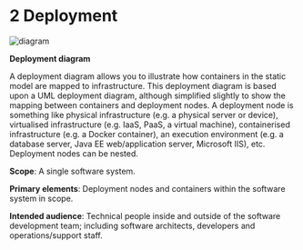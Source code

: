 # 2 Deployment

![diagram](https://www.plantuml.com/plantuml/svg/0/rLRVRnev47xdhvZRbmlH1XeKdQe-bK2l9Ge1PKbp9vqKpTh3hYzUsx9deRbJ__UJTw50IgMcVJeUa3tu6y_tpG_pDZ1whYlT-KKPeMj9K3AxyARVzxZk5OhBEgy3UM4Da-6Ui5KVfLTeLhfsTNzqSJRNQFXkUjtNo1IuFxfu69FJzgcA01UTTww7Vyxk5W_tayM7X-jtxz_TZ4-wdSxksCEDbNJYj4WXkLG5NA9v1AT5ycmF4Xb1a67oIVVV3W30So_If93agiZHF9wXKwUdft_nfzVHrLrU6wxX_BVUgmkuNcHR5yVSe4DHKWh9i5d0mbO2ENbkWDUzJ_jkucTa3QCov4_GgGYOJs3ed5O2MLaJVLpX2W6DXCnvPGgOVXn5yzpRbP8KO18P6kA6UJomh8s8ODIAds2b412kijbD_yDYCSzWE9_qakwNA3vtTj_FYMsaaVchypsXulQb4bcFGaU9Piq2pc3kLON-ATdPpWVYc_ACynEPfv2CaJ77G15sInfRdh0rGoPAgZ3-ch7r521M97WgL63Vd0PbbjPNpJg54aD94h3caWnlL0VXISOjwf022a4XWBP5I85Ol5oymQ5uWnyJRx2lNaR26lb2_GR_Cm7pVU7MbBVjUV5ZxJduoVvSKwo_Uyg_ip_7fDMAV00k2G8ZAm6RqTYSZkQlMZSeKsW2XmK1xguvfjZdhuTYPME8epgmhSZ_6g2okT84abPAKClNQOB9B0FhOMYajqfkAU-ejh0KaccB7peNmNzWXLwPW-63e5Mbc2I4EW_4O9V7cHqE9ROWDc66Pa9nISeVnXj97o4fREKEMKPB7QTyZ5XvOODTCjmh8-qwn81QrXMAMVQjbo3tTXt8Rp9ysUwYm_VMneoCIcyhIc5g_r5Q8_okF2tjGRdiz0iEO_-qkPp7N1ufcKnuvTfI69gYrkWFXTNwvxHSKmuRLjloQOhcblIN1BTlpXGVASHd0GHg7O1jZEJlO4txOYJT1jImUX6YQPbMZ5qts8QJsALlBz0Dhhca6VUtX3B0qjkg4Mhj5TFskglnvUWGCFX-HFI-1RIfeT3-Os2RT3kTjsHaNUd_0000)

**Deployment diagram**

A deployment diagram allows you to illustrate how containers in the static model are mapped to infrastructure. This deployment diagram is based upon a UML deployment diagram, although simplified slightly to show the mapping between containers and deployment nodes. A deployment node is something like physical infrastructure (e.g. a physical server or device), virtualised infrastructure (e.g. IaaS, PaaS, a virtual machine), containerised infrastructure (e.g. a Docker container), an execution environment (e.g. a database server, Java EE web/application server, Microsoft IIS), etc. Deployment nodes can be nested.

**Scope**: A single software system.

**Primary elements**: Deployment nodes and containers within the software system in scope.

**Intended audience**: Technical people inside and outside of the software development team; including software architects, developers and operations/support staff.